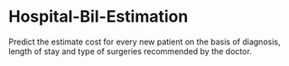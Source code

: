 # Hospital-Bil-Estimation
Predict the estimate cost for every new patient on the basis of diagnosis, length of stay and type of surgeries recommended by the doctor.
